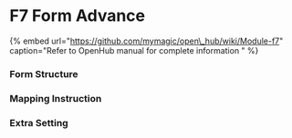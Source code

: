 # F7 Form Advance

{% embed url="https://github.com/mymagic/open\_hub/wiki/Module-f7" caption="Refer to OpenHub manual for complete information " %}

### Form Structure

### Mapping Instruction

### Extra Setting



